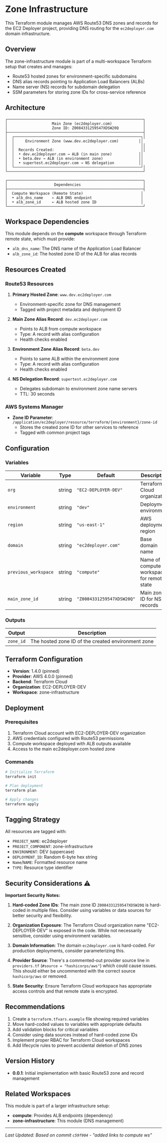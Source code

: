 # Zone Infrastructure

This Terraform module manages AWS Route53 DNS zones and records for the EC2 Deployer project, providing DNS routing for the `ec2deployer.com` domain infrastructure.

## Overview

The zone-infrastructure module is part of a multi-workspace Terraform setup that creates and manages:
- Route53 hosted zones for environment-specific subdomains
- DNS alias records pointing to Application Load Balancers (ALBs)
- Name server (NS) records for subdomain delegation
- SSM parameters for storing zone IDs for cross-service reference

## Architecture

```
┌─────────────────────────────────────────────────────────────┐
│                    Main Zone (ec2deployer.com)              │
│                    Zone ID: Z0084331259547XDSW20Q           │
├─────────────────────────────────────────────────────────────┤
│  ┌─────────────────────────────────────────────────────────┐│
│  │     Environment Zone (www.dev.ec2deployer.com)         ││
│  │                                                         ││
│  │  Records Created:                                       ││
│  │  • dev.ec2deployer.com → ALB (in main zone)            ││
│  │  • beta.dev → ALB (in environment zone)                ││
│  │  • supertest.ec2deployer.com → NS delegation           ││
│  └─────────────────────────────────────────────────────────┘│
└─────────────────────────────────────────────────────────────┘

┌─────────────────────────────────────────────────────────────┐
│                     Dependencies                            │
├─────────────────────────────────────────────────────────────┤
│  Compute Workspace (Remote State)                          │
│  • alb_dns_name    ← ALB DNS endpoint                      │
│  • alb_zone_id     ← ALB hosted zone ID                    │
└─────────────────────────────────────────────────────────────┘
```

## Workspace Dependencies

This module depends on the **compute** workspace through Terraform remote state, which must provide:
- `alb_dns_name`: The DNS name of the Application Load Balancer
- `alb_zone_id`: The hosted zone ID of the ALB for alias records

## Resources Created

### Route53 Resources
1. **Primary Hosted Zone**: `www.dev.ec2deployer.com`
   - Environment-specific zone for DNS management
   - Tagged with project metadata and deployment ID

2. **Main Zone Alias Record**: `dev.ec2deployer.com`
   - Points to ALB from compute workspace
   - Type: A record with alias configuration
   - Health checks enabled

3. **Environment Zone Alias Record**: `beta.dev`
   - Points to same ALB within the environment zone
   - Type: A record with alias configuration
   - Health checks enabled

4. **NS Delegation Record**: `supertest.ec2deployer.com`
   - Delegates subdomain to environment zone name servers
   - TTL: 30 seconds

### AWS Systems Manager
- **Zone ID Parameter**: `/application/ec2deployer/resource/terraform/{environment}/zone-id`
  - Stores the created zone ID for other services to reference
  - Tagged with common project tags

## Configuration

### Variables

| Variable | Type | Default | Description |
|----------|------|---------|-------------|
| `org` | string | `"EC2-DEPLOYER-DEV"` | Terraform Cloud organization |
| `environment` | string | `"dev"` | Deployment environment |
| `region` | string | `"us-east-1"` | AWS deployment region |
| `domain` | string | `"ec2deployer.com"` | Base domain name |
| `previous_workspace` | string | `"compute"` | Name of compute workspace for remote state |
| `main_zone_id` | string | `"Z0084331259547XDSW20Q"` | Main zone ID for NS records |

### Outputs

| Output | Description |
|--------|-------------|
| `zone_id` | The hosted zone ID of the created environment zone |

## Terraform Configuration

- **Version**: 1.4.0 (pinned)
- **Provider**: AWS 4.0.0 (pinned)
- **Backend**: Terraform Cloud
- **Organization**: EC2-DEPLOYER-DEV
- **Workspace**: zone-infrastructure

## Deployment

### Prerequisites
1. Terraform Cloud account with EC2-DEPLOYER-DEV organization
2. AWS credentials configured with Route53 permissions
3. Compute workspace deployed with ALB outputs available
4. Access to the main ec2deployer.com hosted zone

### Commands
```bash
# Initialize Terraform
terraform init

# Plan deployment
terraform plan

# Apply changes
terraform apply
```

## Tagging Strategy

All resources are tagged with:
- `PROJECT_NAME`: ec2deployer
- `PROJECT_COMPONENT`: zone-infrastructure  
- `ENVIRONMENT`: DEV (uppercase)
- `DEPLOYMENT_ID`: Random 6-byte hex string
- `Name`/`NAME`: Formatted resource name
- `TYPE`: Resource type identifier

## Security Considerations ⚠️

**Important Security Notes:**

1. **Hard-coded Zone IDs**: The main zone ID `Z0084331259547XDSW20Q` is hard-coded in multiple files. Consider using variables or data sources for better security and flexibility.

2. **Organization Exposure**: The Terraform Cloud organization name "EC2-DEPLOYER-DEV" is exposed in the code. While not necessarily sensitive, consider using environment variables.

3. **Domain Information**: The domain `ec2deployer.com` is hard-coded. For production deployments, consider parameterizing this.

4. **Provider Source**: There's a commented-out provider source line in `providers.tf` (`#source = "hashicorps/aws"`) which could cause issues. This should either be uncommented with the correct source `hashicorp/aws` or removed.

5. **State Security**: Ensure Terraform Cloud workspace has appropriate access controls and that remote state is encrypted.

## Recommendations

1. Create a `terraform.tfvars.example` file showing required variables
2. Move hard-coded values to variables with appropriate defaults
3. Add validation blocks for critical variables
4. Consider using data sources instead of hard-coded zone IDs
5. Implement proper RBAC for Terraform Cloud workspaces
6. Add lifecycle rules to prevent accidental deletion of DNS zones

## Version History

- **0.0.1**: Initial implementation with basic Route53 zone and record management

## Related Workspaces

This module is part of a larger infrastructure setup:
- **compute**: Provides ALB endpoints (dependency)
- **zone-infrastructure**: This module (DNS management)

---

*Last Updated: Based on commit `c59f904` - "added links to compute ws"*